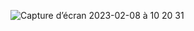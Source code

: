 ![Capture d’écran 2023-02-08 à 10 20 31](https://user-images.githubusercontent.com/55185570/217551199-1632e37a-0943-4abe-86ca-919bbe0eb5de.png)
